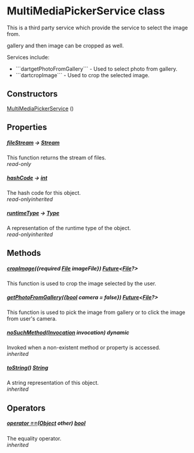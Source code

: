 


# MultiMediaPickerService class









<p>This is a third party service which provide the service to select the image from.</p>
<p>gallery and then image can be cropped as well.</p>
<p>Services include:</p>
<ul>
<li>```dartgetPhotoFromGallery``` - Used to select photo from gallery.</li>
<li>```dartcropImage``` - Used to crop the selected image.</li>
</ul>




## Constructors

[MultiMediaPickerService](../services_third_party_service_multi_media_pick_service/MultiMediaPickerService/MultiMediaPickerService.md) ()

   


## Properties

##### [fileStream](../services_third_party_service_multi_media_pick_service/MultiMediaPickerService/fileStream.md) &#8594; [Stream](https://api.flutter.dev/flutter/dart-async/Stream-class.html)



This function returns the stream of files.  
_<span class="feature">read-only</span>_



##### [hashCode](https://api.flutter.dev/flutter/dart-core/Object/hashCode.html) &#8594; [int](https://api.flutter.dev/flutter/dart-core/int-class.html)



The hash code for this object.  
_<span class="feature">read-only</span><span class="feature">inherited</span>_



##### [runtimeType](https://api.flutter.dev/flutter/dart-core/Object/runtimeType.html) &#8594; [Type](https://api.flutter.dev/flutter/dart-core/Type-class.html)



A representation of the runtime type of the object.  
_<span class="feature">read-only</span><span class="feature">inherited</span>_





## Methods

##### [cropImage](../services_third_party_service_multi_media_pick_service/MultiMediaPickerService/cropImage.md)(\{required [File](https://api.flutter.dev/flutter/dart-io/File-class.html) imageFile\}) [Future](https://api.flutter.dev/flutter/dart-async/Future-class.html)&lt;[File](https://api.flutter.dev/flutter/dart-io/File-class.html)?>



This function is used to crop the image selected by the user.  




##### [getPhotoFromGallery](../services_third_party_service_multi_media_pick_service/MultiMediaPickerService/getPhotoFromGallery.md)(\{[bool](https://api.flutter.dev/flutter/dart-core/bool-class.html) camera = false\}) [Future](https://api.flutter.dev/flutter/dart-async/Future-class.html)&lt;[File](https://api.flutter.dev/flutter/dart-io/File-class.html)?>



This function is used to pick the image from gallery or to click the image from user's camera.  




##### [noSuchMethod](https://api.flutter.dev/flutter/dart-core/Object/noSuchMethod.html)([Invocation](https://api.flutter.dev/flutter/dart-core/Invocation-class.html) invocation) dynamic



Invoked when a non-existent method or property is accessed.  
_<span class="feature">inherited</span>_



##### [toString](https://api.flutter.dev/flutter/dart-core/Object/toString.html)() [String](https://api.flutter.dev/flutter/dart-core/String-class.html)



A string representation of this object.  
_<span class="feature">inherited</span>_





## Operators

##### [operator ==](https://api.flutter.dev/flutter/dart-core/Object/operator_equals.html)([Object](https://api.flutter.dev/flutter/dart-core/Object-class.html) other) [bool](https://api.flutter.dev/flutter/dart-core/bool-class.html)



The equality operator.  
_<span class="feature">inherited</span>_















